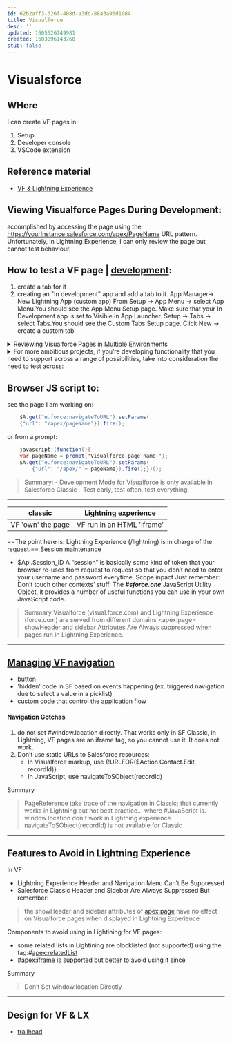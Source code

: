 ```yaml
---
id: 62b2aff3-626f-408d-a3dc-88a3a96d1084
title: Visualforce
desc: ''
updated: 1605526749981
created: 1603096143760
stub: false
---
```


# Visualsforce

## WHere
I can create VF pages in:
1. Setup
2. Developer console
3. VSCode extension

## Reference material
- [VF & Lightning Experience](https://trailhead.salesforce.com/content/learn/modules/lex_dev_visualforce)

## Viewing Visualforce Pages During Development:
accomplished by accessing the page using the https://yourInstance.salesforce.com/apex/PageName URL pattern.
Unfortunately, in Lightning Experience, I can only review the page but cannot test behaviour.

## How to test a VF page | [development](https://trailhead.salesforce.com/content/learn/modules/lex_dev_visualforce/lex_dev_visualforce_process):
1. create a tab for it
2. creating an "In development" app and add a tab to it.
App Manager-> New Lightning App (custom app)
From Setup -> App Menu -> select App Menu.You should see the App Menu Setup page.
Make sure that your In Development app is set to Visible in App Launcher.
Setup -> Tabs -> select Tabs.You should see the Custom Tabs Setup page.
Click New -> create a custom tab

<details><summary>
Reviewing Visualforce Pages in Multiple Environments
</summary>
 
**Main Development Environment**
This environment is where you work in Setup to make changes to your organization, like adding custom objects and fields, and maybe where you write actual code, if you use the Developer Console.
Browser: Chrome
User: Your developer user
User interface setting: Salesforce Classic

Review your page’s design and behavior in Salesforce Classic in this environment. **Lightning Experience Review Environment** This environment is where you check your page’s design and behavior in Lightning Experience.
Browser: Safari or Firefox
User: Your test user
User interface setting: Lightning Experience
**Salesforce Mobile Review Environment**
This environment is for checking your page’s design and behavior in the Salesforce app.
Device: iOS or Android phone or tablet
Browser: Salesforce app
User: Your test user
User interface setting: Lightning Experience
</details>

<details><summary>
For more ambitious projects, if you’re developing functionality that you need to support across a range of possibilities, take into consideration the need to test across:
</summary>
 Each different supported device.

 Each different supported operating system.
 Each different supported browser—including the Salesforce app, which embeds its own.
 Each different supported user interface context (Lightning Experience, Salesforce Classic, and the Salesforce app).
</details>

## Browser JS script to:
see the page I am working on:
```java {.line-numbers}
    $A.get("e.force:navigateToURL").setParams(
    {"url": "/apex/pageName"}).fire();
```
or from a prompt:
```java {.line-numbers}
    javascript:(function(){
    var pageName = prompt('Visualforce page name:');
    $A.get("e.force:navigateToURL").setParams(
        {"url": "/apex/" + pageName}).fire();})();
```

> Summary:
    - Development Mode for Visualforce is only available in Salesforce Classic
    - Test early, test often, test everything.

---

| classic | Lightning experience |
---------|----------|
| VF 'own' the page | VF run in an HTML 'iframe' |
==The point here is: Lightning Experience (/lightning) is in charge of the request.==
Session maintenance
- $Api.Session_ID
A “session” is basically some kind of token that your browser re-uses from request to request so that you don’t need to enter your username and password everytime. 
Scope inpact
Just remember:  Don’t touch other contexts’ stuff.
The **_#sforce.one_** JavaScript Utility Object, it provides a number of useful functions you can use in your own JavaScript code.
> Summary
Visualforce (visual.force.com) and Lightning Experience (force.com) are served from different domains
\<apex:page> showHeader and sidebar Attributes Are Always suppressed when pages run in Lightning Experience.

---

## [Managing VF navigation](https://trailhead.salesforce.com/content/learn/modules/lex_dev_visualforce/lex_dev_visualforce_navigation)
- button
- 'hidden' code in SF based on events happening (ex. triggered navigation due to select a value in a picklist)
- custom code that control the application flow
#### Navigation Gotchas
1. do not set #window.location directly.
That works only in SF Classic, in Lightning, VF pages are an iframe tag, so you cannot use it. It does not work.
2. Don’t use static URLs to Salesforce resources:
    * In Visualforce markup, use {!URLFOR($Action.Contact.Edit, recordId)}
    * In JavaScript, use navigateToSObject(recordId)


Summary
> PageReference take trace of the navigation in Classic; that currently works in Lightning but not best practice... where #JavaScript is.
window.location don't work in Lightning experience
navigateToSObject(recordId) is not available for Classic

---

## Features to Avoid in Lightning Experience
In VF:
- Lightning Experience Header and Navigation Menu Can’t Be Suppressed
- Salesforce Classic Header and Sidebar Are Always Suppressed
But remember:
> the showHeader and sidebar attributes of <apex:page> have no effect on 
Visualforce pages when displayed in Lightning Experience

Components to avoid using in Lightining for VF pages:
 - some related lists in Lightining are blocklisted (not supported) using the tag:#<apex:relatedList> 
 - #<apex:iframe> is supported but better to avoid using it since 

Summary
> Don’t Set window.location Directly

---

## Design for VF & LX

- [trailhead](https://trailhead.salesforce.com/content/learn/modules/lightning_design_system)
